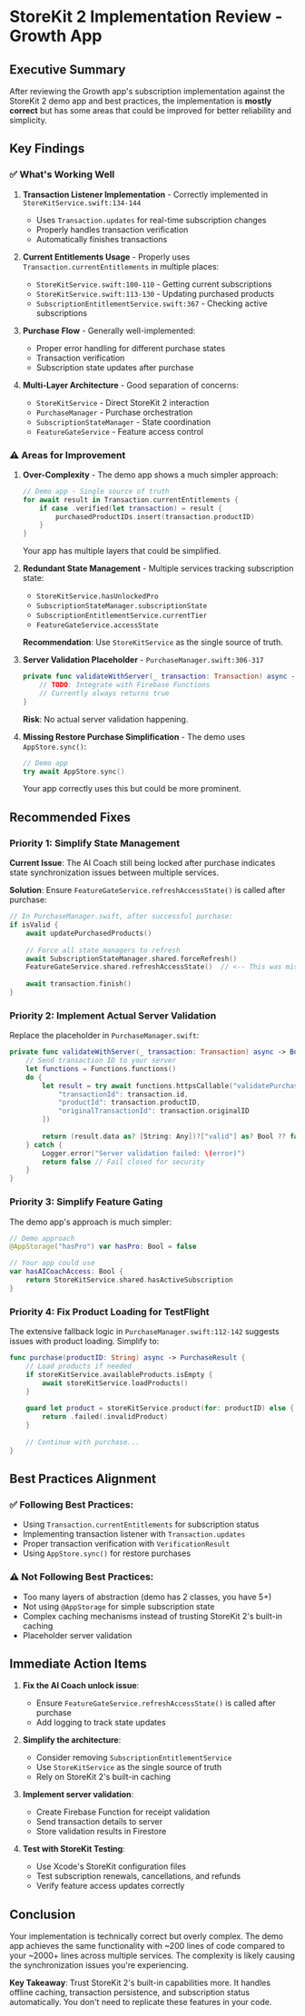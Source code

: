 # StoreKit 2 Implementation Review - Growth App

## Executive Summary

After reviewing the Growth app's subscription implementation against the StoreKit 2 demo app and best practices, the implementation is **mostly correct** but has some areas that could be improved for better reliability and simplicity.

## Key Findings

### ✅ What's Working Well

1. **Transaction Listener Implementation** - Correctly implemented in `StoreKitService.swift:134-144`
   - Uses `Transaction.updates` for real-time subscription changes
   - Properly handles transaction verification
   - Automatically finishes transactions

2. **Current Entitlements Usage** - Properly uses `Transaction.currentEntitlements` in multiple places:
   - `StoreKitService.swift:100-110` - Getting current subscriptions
   - `StoreKitService.swift:113-130` - Updating purchased products
   - `SubscriptionEntitlementService.swift:367` - Checking active subscriptions

3. **Purchase Flow** - Generally well-implemented:
   - Proper error handling for different purchase states
   - Transaction verification
   - Subscription state updates after purchase

4. **Multi-Layer Architecture** - Good separation of concerns:
   - `StoreKitService` - Direct StoreKit 2 interaction
   - `PurchaseManager` - Purchase orchestration
   - `SubscriptionStateManager` - State coordination
   - `FeatureGateService` - Feature access control

### ⚠️ Areas for Improvement

1. **Over-Complexity** - The demo app shows a much simpler approach:
   ```swift
   // Demo app - Single source of truth
   for await result in Transaction.currentEntitlements {
       if case .verified(let transaction) = result {
           purchasedProductIDs.insert(transaction.productID)
       }
   }
   ```
   
   Your app has multiple layers that could be simplified.

2. **Redundant State Management** - Multiple services tracking subscription state:
   - `StoreKitService.hasUnlockedPro`
   - `SubscriptionStateManager.subscriptionState`
   - `SubscriptionEntitlementService.currentTier`
   - `FeatureGateService.accessState`
   
   **Recommendation**: Use `StoreKitService` as the single source of truth.

3. **Server Validation Placeholder** - `PurchaseManager.swift:306-317`
   ```swift
   private func validateWithServer(_ transaction: Transaction) async -> Bool {
       // TODO: Integrate with Firebase Functions
       // Currently always returns true
   }
   ```
   **Risk**: No actual server validation happening.

4. **Missing Restore Purchase Simplification** - The demo uses `AppStore.sync()`:
   ```swift
   // Demo app
   try await AppStore.sync()
   ```
   Your app correctly uses this but could be more prominent.

## Recommended Fixes

### Priority 1: Simplify State Management

**Current Issue**: The AI Coach still being locked after purchase indicates state synchronization issues between multiple services.

**Solution**: Ensure `FeatureGateService.refreshAccessState()` is called after purchase:

```swift
// In PurchaseManager.swift, after successful purchase:
if isValid {
    await updatePurchasedProducts()
    
    // Force all state managers to refresh
    await SubscriptionStateManager.shared.forceRefresh()
    FeatureGateService.shared.refreshAccessState()  // <-- This was missing
    
    await transaction.finish()
}
```

### Priority 2: Implement Actual Server Validation

Replace the placeholder in `PurchaseManager.swift`:

```swift
private func validateWithServer(_ transaction: Transaction) async -> Bool {
    // Send transaction ID to your server
    let functions = Functions.functions()
    do {
        let result = try await functions.httpsCallable("validatePurchase").call([
            "transactionId": transaction.id,
            "productId": transaction.productID,
            "originalTransactionId": transaction.originalID
        ])
        
        return (result.data as? [String: Any])?["valid"] as? Bool ?? false
    } catch {
        Logger.error("Server validation failed: \(error)")
        return false // Fail closed for security
    }
}
```

### Priority 3: Simplify Feature Gating

The demo app's approach is much simpler:

```swift
// Demo approach
@AppStorage("hasPro") var hasPro: Bool = false

// Your app could use
var hasAICoachAccess: Bool {
    return StoreKitService.shared.hasActiveSubscription
}
```

### Priority 4: Fix Product Loading for TestFlight

The extensive fallback logic in `PurchaseManager.swift:112-142` suggests issues with product loading. Simplify to:

```swift
func purchase(productID: String) async -> PurchaseResult {
    // Load products if needed
    if storeKitService.availableProducts.isEmpty {
        await storeKitService.loadProducts()
    }
    
    guard let product = storeKitService.product(for: productID) else {
        return .failed(.invalidProduct)
    }
    
    // Continue with purchase...
}
```

## Best Practices Alignment

### ✅ Following Best Practices:
- Using `Transaction.currentEntitlements` for subscription status
- Implementing transaction listener with `Transaction.updates`
- Proper transaction verification with `VerificationResult`
- Using `AppStore.sync()` for restore purchases

### ⚠️ Not Following Best Practices:
- Too many layers of abstraction (demo has 2 classes, you have 5+)
- Not using `@AppStorage` for simple subscription state
- Complex caching mechanisms instead of trusting StoreKit 2's built-in caching
- Placeholder server validation

## Immediate Action Items

1. **Fix the AI Coach unlock issue**:
   - Ensure `FeatureGateService.refreshAccessState()` is called after purchase
   - Add logging to track state updates

2. **Simplify the architecture**:
   - Consider removing `SubscriptionEntitlementService` 
   - Use `StoreKitService` as the single source of truth
   - Rely on StoreKit 2's built-in caching

3. **Implement server validation**:
   - Create Firebase Function for receipt validation
   - Send transaction details to server
   - Store validation results in Firestore

4. **Test with StoreKit Testing**:
   - Use Xcode's StoreKit configuration files
   - Test subscription renewals, cancellations, and refunds
   - Verify feature access updates correctly

## Conclusion

Your implementation is technically correct but overly complex. The demo app achieves the same functionality with ~200 lines of code compared to your ~2000+ lines across multiple services. The complexity is likely causing the synchronization issues you're experiencing.

**Key Takeaway**: Trust StoreKit 2's built-in capabilities more. It handles offline caching, transaction persistence, and subscription status automatically. You don't need to replicate these features in your code.